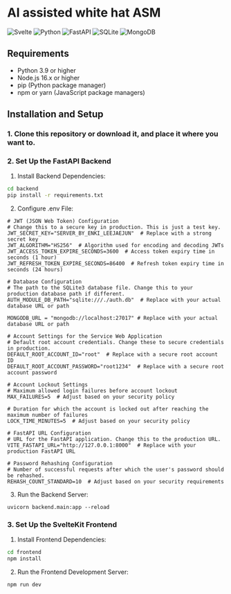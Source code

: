 # AI assisted white hat ASM

![Svelte](https://img.shields.io/badge/svelte-%23f1413d.svg?style=for-the-badge&logo=svelte&logoColor=white)
![Python](https://img.shields.io/badge/python-%2314354C.svg?style=for-the-badge&logo=python&logoColor=white)
![FastAPI](https://img.shields.io/badge/FastAPI-005571?style=for-the-badge&logo=fastapi)
![SQLite](https://img.shields.io/badge/sqlite-%2307405e.svg?style=for-the-badge&logo=sqlite&logoColor=white)
![MongoDB](https://img.shields.io/badge/mongodb-%2347A248.svg?style=for-the-badge&logo=mongodb&logoColor=white)


## Requirements
- Python 3.9 or higher
- Node.js 16.x or higher
- pip (Python package manager)
- npm or yarn (JavaScript package managers)

## Installation and Setup
### 1. Clone this repository or download it, and place it where you want to.

### 2. Set Up the FastAPI Backend
1. Install Backend Dependencies:
```bash
cd backend
pip install -r requirements.txt
```
2. Configure .env File:
``` .env
# JWT (JSON Web Token) Configuration
# Change this to a secure key in production. This is just a test key.
JWT_SECRET_KEY="SERVER_BY_ENKI_LEEJAEJUN"  # Replace with a strong secret key
JWT_ALGORITHM="HS256"  # Algorithm used for encoding and decoding JWTs
JWT_ACCESS_TOKEN_EXPIRE_SECONDS=3600  # Access token expiry time in seconds (1 hour)
JWT_REFRESH_TOKEN_EXPIRE_SECONDS=86400  # Refresh token expiry time in seconds (24 hours)

# Database Configuration
# The path to the SQLite3 database file. Change this to your production database path if different.
AUTH_MODULE_DB_PATH="sqlite:///./auth.db"  # Replace with your actual database URL or path

MONGODB_URL = "mongodb://localhost:27017" # Replace with your actual database URL or path

# Account Settings for the Service Web Application
# Default root account credentials. Change these to secure credentials in production.
DEFAULT_ROOT_ACCOUNT_ID="root"  # Replace with a secure root account ID
DEFAULT_ROOT_ACCOUNT_PASSWORD="root1234"  # Replace with a secure root account password

# Account Lockout Settings
# Maximum allowed login failures before account lockout
MAX_FAILURES=5  # Adjust based on your security policy

# Duration for which the account is locked out after reaching the maximum number of failures
LOCK_TIME_MINUTES=5  # Adjust based on your security policy

# FastAPI URL Configuration
# URL for the FastAPI application. Change this to the production URL.
VITE_FASTAPI_URL="http://127.0.0.1:8000"  # Replace with your production FastAPI URL

# Password Rehashing Configuration
# Number of successful requests after which the user's password should be rehashed.
REHASH_COUNT_STANDARD=10  # Adjust based on your security requirements

```
3. Run the Backend Server:
```
uvicorn backend.main:app --reload
```

### 3. Set Up the SvelteKit Frontend
1. Install Frontend Dependencies:
```bash
cd frontend
npm install

```
2. Run the Frontend Development Server:
```bash
npm run dev
```